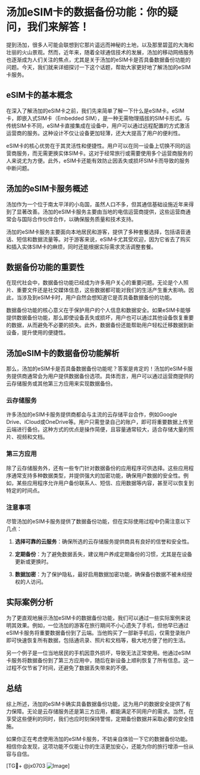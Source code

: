 # 汤加eSIM卡的数据备份功能：你的疑问，我们来解答！

提到汤加，很多人可能会联想到它那片遥远而神秘的土地，以及那里碧蓝的大海和壮丽的火山景观。然而，近年来，随着全球通信技术的发展，汤加的移动网络服务也逐渐成为人们关注的焦点，尤其是关于汤加的eSIM卡是否具备数据备份功能的问题。今天，我们就来详细探讨一下这个话题，帮助大家更好地了解汤加的eSIM卡服务。

## eSIM卡的基本概念

在深入了解汤加的eSIM卡之前，我们先来简单了解一下什么是eSIM卡。eSIM卡，即嵌入式SIM卡（Embedded SIM），是一种无需物理插拔的SIM卡形式。与传统SIM卡不同，eSIM卡直接集成在设备中，用户可以通过远程配置的方式激活运营商的服务。这种设计不仅让设备更加轻薄，还大大提高了用户的便利性。

eSIM卡的核心优势在于其灵活性和便捷性。用户可以在同一设备上切换不同的运营商服务，而无需更换实体SIM卡。这对于经常旅行或需要使用多个运营商服务的人来说尤为方便。此外，eSIM卡还能有效防止因丢失或损坏SIM卡而导致的服务中断问题。

## 汤加的eSIM卡服务概述

汤加作为一个位于南太平洋的小岛国，虽然人口不多，但其通信基础设施近年来得到了显著改善。汤加的eSIM卡服务主要由当地的电信运营商提供，这些运营商通常会与国际合作伙伴合作，以确保服务质量和技术支持。

汤加的eSIM卡服务主要面向本地居民和游客，提供了多种套餐选择，包括语音通话、短信和数据流量等。对于游客来说，eSIM卡尤其受欢迎，因为它省去了购买和插入实体SIM卡的麻烦，同时还能根据实际需求灵活调整套餐。

## 数据备份功能的重要性

在现代社会中，数据备份功能已经成为许多用户关心的重要问题。无论是个人照片、重要文件还是社交媒体信息，这些数据都可能对我们的生活产生重大影响。因此，当涉及到eSIM卡时，用户自然会想知道它是否具备数据备份的功能。

数据备份功能的核心意义在于保护用户的个人信息和数据安全。如果eSIM卡能够提供数据备份功能，那么即使设备丢失或损坏，用户也可以通过其他设备恢复重要的数据，从而避免不必要的损失。此外，数据备份还能帮助用户轻松迁移数据到新设备，提升使用的便捷性。

## 汤加eSIM卡的数据备份功能解析

那么，汤加的eSIM卡是否具备数据备份功能呢？答案是肯定的！汤加的eSIM卡服务提供商通常会为用户提供数据备份选项。具体而言，用户可以通过运营商提供的云存储服务或其他第三方应用来实现数据备份。

### 云存储服务

许多汤加的eSIM卡服务提供商都会与主流的云存储平台合作，例如Google Drive、iCloud或OneDrive等。用户只需登录自己的账户，即可将重要数据上传至云端进行备份。这种方式的优点是操作简便，且容量通常较大，适合存储大量的照片、视频和文档。

### 第三方应用

除了云存储服务外，还有一些专门针对数据备份的应用程序可供选择。这些应用程序通常支持多种数据类型，并提供强大的加密功能，确保用户数据的安全性。例如，某些应用程序允许用户备份联系人、短信、应用数据等内容，甚至可以恢复到特定的时间点。

### 注意事项

尽管汤加的eSIM卡服务提供了数据备份功能，但在实际使用过程中仍需注意以下几点：

1. **选择可靠的云服务**：确保所选的云存储服务提供商具有良好的信誉和安全性。
   
2. **定期备份**：为了避免数据丢失，建议用户养成定期备份的习惯，尤其是在设备更新或更换时。

3. **数据加密**：为了保护隐私，最好启用数据加密功能，确保备份数据不被未经授权的人访问。

## 实际案例分析

为了更直观地展示汤加eSIM卡的数据备份功能，我们可以通过一些实际案例来说明其效果。例如，一位汤加的游客在旅行期间不小心遗失了手机，但他早已通过eSIM卡服务将重要数据备份到了云端。当他购买了一部新手机后，仅需登录账户即可快速恢复所有数据，包括通讯录、照片和文档等，极大地方便了他的生活。

另一个例子是一位当地居民的手机因意外损坏，导致无法正常使用。他通过eSIM卡服务将数据备份到了第三方应用中，随后在新设备上顺利恢复了所有信息。这一过程不仅节省了时间，还避免了数据丢失带来的不便。

## 总结

综上所述，汤加的eSIM卡确实具备数据备份功能，这为用户的数据安全提供了有力保障。无论是云存储服务还是第三方应用，都能满足不同用户的需求。当然，在享受这些便利的同时，我们也应时刻保持警惕，定期备份数据并采取必要的安全措施。

如果你正在考虑使用汤加的eSIM卡服务，不妨亲自体验一下它的数据备份功能。相信你会发现，这项功能不仅能让你的生活更加安心，还能为你的旅行增添一份从容与自信。

[TG💪+ @jx0703 ![Image](https://github.com/user-attachments/assets/dbca1d08-cadb-493c-b0ec-ad6f7a83f270)]